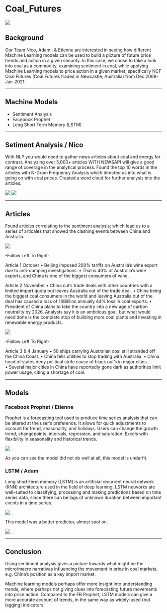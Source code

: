 # Coal_Futures


<img src="Pics/Coal_pic.jpg"/>


## Background 
  
  Our Team Nico, Adam , & Etienne are interested in seeing how different Machine Learning models can be used to build a picture of future price trends and action in a given security.
In this case, we chose to take a look into coal as a commodity, examining sentiment in coal, while applying Machine Learning models to price action in a given market, specifically NCF Coal Futures (Coal Futures traded in Newcastle, Australia) from Dec 2008-Jan-2021.

---

## Machine Models 
- Sentiment Analysis
- Facebook Prophet
- Long Short Term Memory (LSTM)

---

## Setiment Analysis    /         Nico 
   With NLP you would need to gather news articles about coal and energy for contrast. 
  Analyzing over 5,000+ articles WITH NEWSAPI will give a good range of coverage in the analytical process.
  Found the top 10 words in the articles with N-Gram Frequency Analysis which directed us into what is going on with coal prices.
  Created a word cloud for further analysis into the articles. 



<img src="Pics/sentiment.PNG"/>




<img src="Pics/word_cloud.PNG"/>

---


## Articles 


Found articles correlating to the sentiment analysis; which lead us to a series of articales that showed the clashing events between China and Australia.




<img src="Pics/Articles 1.PNG"/>



-Follow Left To Right-

Article 1 October
•	Beijing imposed 200% tariffs on Australia’s wine export due to anti-dumping investigations. 
•	 That is 40% of Australia’s wine exports, and China is one of the biggest consumers of wine.


Article 2 November 
•	China cut’s trade deals with other countries with a limited import quota but leaves Australia out of the trade deal.
•	China being the biggest coal consumers in the world and leaving Australia out of the deal has caused a loss of 14Billlion annually 44% loss in coal exports. 
•	President of China plans to take the country into a new age of carbon neutrality by 2026. Analysts say it is an ambitious goal, but what would need done is the complete stop of building more coal plants and investing in renewable energy products. 






<img src="Pics/Articles 2.PNG"/>


-Follow Left To Right-



Article 3 & 4 January
•	50 ships carrying Australian coal still stranded off the China Coast. 
•	China tells utilities to stop trading with Australia.
•	China head of states deny political strife cause of black out’s in major cities.  
•	Several major cities in China have reportedly gone dark as authorities limit power usage, citing a shortage of coal.

---


## Models

### Facebook Prophet       /         Etienne

Prophet is a forecasting tool used to produce time series analysis that can be altered at the user’s preference.
It allows for quick adjustments to account for trend, seasonality, and holidays.
Users can change the growth trend, changepoints, intervals, regression, and saturation. 
Excels with flexibility in seasonality and historical trends.



<img src="Pics/FB_prophet.PNG"/>

As you can see the model did not do well at all,  this model is underfit.


### LSTM       /        Adam


Long short-term memory (LSTM) is an artificial recurrent neural network (RNN) architecture used in the field of deep learning. 
LSTM networks are well-suited to classifying, processing and making predictions based on time series data, since there can be lags of unknown duration between important events in a time series.



<img src="Pics/lstm_model.PNG"/>


This model was a better predictor, almost spot on.  


<img src="Pics/Data_1.PNG"/>

---

## Conclusion

Using sentiment analysis gives a picture towards what might be the micro/macro narratives influencing the movement in price in coal markets, e.g. China’s position as a key import market.

Machine learning models perhaps offer more insight into understanding trends, where perhaps not giving clues into forecasting future movements into price action. 
Compared to the FB Prophet, LSTM models can give a more accurate account of trends, in the same way as widely-used (but lagging) indicators.


























